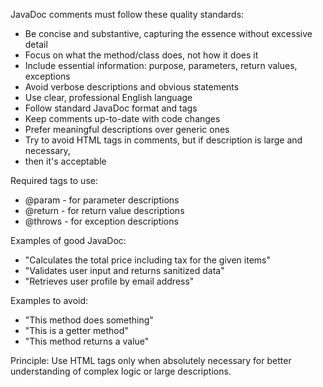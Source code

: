 JavaDoc comments must follow these quality standards:

- Be concise and substantive, capturing the essence without excessive detail
- Focus on what the method/class does, not how it does it
- Include essential information: purpose, parameters, return values, exceptions
- Avoid verbose descriptions and obvious statements
- Use clear, professional English language
- Follow standard JavaDoc format and tags
- Keep comments up-to-date with code changes
- Prefer meaningful descriptions over generic ones
- Try to avoid HTML tags in comments, but if description is large and necessary, 
- then it's acceptable

Required tags to use:
- @param - for parameter descriptions
- @return - for return value descriptions
- @throws - for exception descriptions

Examples of good JavaDoc:
- "Calculates the total price including tax for the given items"
- "Validates user input and returns sanitized data"
- "Retrieves user profile by email address"

Examples to avoid:
- "This method does something"
- "This is a getter method"
- "This method returns a value"

Principle: Use HTML tags only when absolutely necessary for better understanding 
of complex logic or large descriptions.